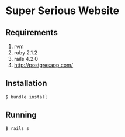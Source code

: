 # Super Serious Website

## Requirements

1. rvm
1. ruby 2.1.2
1. rails 4.2.0
1. http://postgresapp.com/

## Installation

    $ bundle install

## Running

    $ rails s
